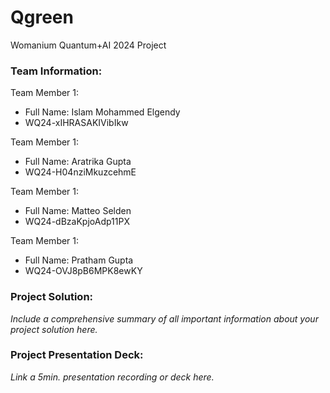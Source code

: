 # Qgreen
Womanium Quantum+AI 2024 Project


### Team Information:
Team Member 1:
- Full Name: Islam Mohammed Elgendy
- WQ24-xIHRASAKIVibIkw

Team Member 1:
- Full Name: Aratrika Gupta
- WQ24-H04nziMkuzcehmE

Team Member 1:
- Full Name: Matteo Selden
- WQ24-dBzaKpjoAdp11PX 

Team Member 1:
- Full Name: Pratham Gupta
- WQ24-OVJ8pB6MPK8ewKY


### Project Solution:
_Include a comprehensive summary of all important information about your project solution here._

### Project Presentation Deck:
_Link a 5min. presentation recording or deck here._
